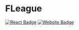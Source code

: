 # FLeague 
[![React Badge](http://img.shields.io/badge/Made%20With-React-blue?style=for-the-badge&logo=react)](https://reactjs.org/)
[![Website Badge](https://img.shields.io/badge/Visit-Now-green?style=for-the-badge&logo=vercel)](https://450dsa.com/)
